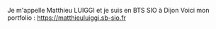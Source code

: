 Je m'appelle Matthieu LUIGGI et je suis en BTS SIO à Dijon 
Voici mon portfolio  : https://matthieuluiggi.sb-sio.fr
